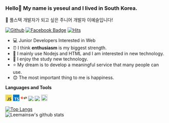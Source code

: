 ### Hello👋 My name is yeseul and I lived in South Korea.<br/>
📌 풀스택 개발자가 되고 싶은 주니어 개발자 이예슬입니다! 

[![Github](http://img.shields.io/badge/-Tech%20blog-000000?style=flat-square&logo=github&link=https://alstn2468.github.io/)](https://github.com/Leemainsw) [![Facebook Badge](https://img.shields.io/badge/Facebook-1877f2?style=flat-square&logo=facebook&logoColor=white&link=https://www.facebook.com/alstn2468)](https://www.facebook.com/profile.php?id=100012066763447)
[![Hits](https://hits.seeyoufarm.com/api/count/incr/badge.svg?url=https%3A%2F%2Fgithub.com%2FLeemainsw)](https://hits.seeyoufarm.com)

- 💻 Junior Developers Interested in Web 
- ⏰ I think **enthusiasm** is my biggest strength.
- 📝 I mainly use Nodejs and HTML and I am interested in new technology.
- 🐰 I enjoy the study new technology.
- ⭐ My dream is to develop a meaningful service that many people can use.
- 😊 The most important thing to me is happiness.

**Languages and Tools**  

<code><img height="20" src="https://raw.githubusercontent.com/github/explore/80688e429a7d4ef2fca1e82350fe8e3517d3494d/topics/javascript/javascript.png"></code>
<code><img height="20" src="https://raw.githubusercontent.com/github/explore/80688e429a7d4ef2fca1e82350fe8e3517d3494d/topics/typescript/typescript.png"></code>
<code><img height="20" src="https://raw.githubusercontent.com/github/explore/80688e429a7d4ef2fca1e82350fe8e3517d3494d/topics/git/git.png"></code>
<code><img height="20" src="https://img1.daumcdn.net/thumb/R800x0/?scode=mtistory2&fname=https%3A%2F%2Fblog.kakaocdn.net%2Fdn%2FDGM2Y%2FbtqwIi3c40a%2FtbVlnqOBH5ovawaVBCmEF0%2Fimg.png"></code>
<code><img height="20" src="https://miro.medium.com/max/750/1*xLKFtlXiTPif_hTAIlXRjw.jpeg"></code>
<code><img height="20" width="20" src="https://banner2.cleanpng.com/20180718/cbh/kisspng-vue-js-javascript-library-angularjs-react-vue-js-5b4ebe1bc45884.1915769815318871318042.jpg"></code>

[![Top Langs](https://github-readme-stats.vercel.app/api/top-langs/?username=Leemainsw&layout=compact)](https://github.com/Leemainsw/Leemainsw)   
![Leemainsw's github stats](https://github-readme-stats.vercel.app/api?username=Leemainsw&show_icons=true)

